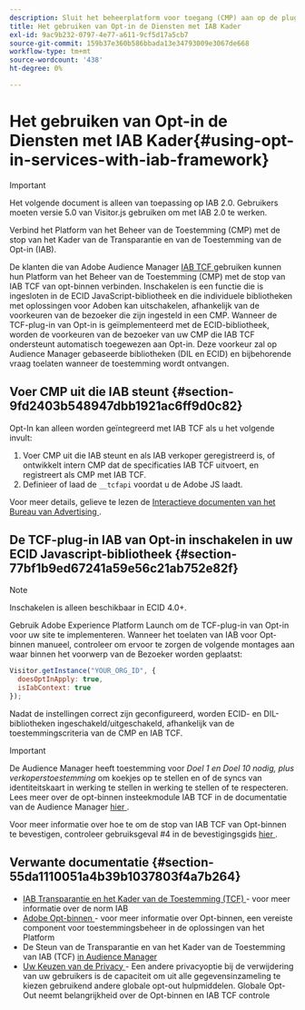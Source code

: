 ```yaml
---
description: Sluit het beheerplatform voor toegang (CMP) aan op de plug-in Audience Manager van de plug-in voor IAB Transparency and Consent Framework (TCF).
title: Het gebruiken van Opt-in de Diensten met IAB Kader
exl-id: 9ac9b232-0797-4e77-a611-9cf5d17a5cb7
source-git-commit: 159b37e360b586bbada13e34793009e3067de668
workflow-type: tm+mt
source-wordcount: '438'
ht-degree: 0%

---
```


# Het gebruiken van Opt-in de Diensten met IAB Kader{#using-opt-in-services-with-iab-framework}

>[!IMPORTANT]
>
>Het volgende document is alleen van toepassing op IAB 2.0. Gebruikers moeten versie 5.0 van Visitor.js gebruiken om met IAB 2.0 te werken.

Verbind het Platform van het Beheer van de Toestemming (CMP) met de stop van het Kader van de Transparantie en van de Toestemming van de Opt-in (IAB).

De klanten die van Adobe Audience Manager [ IAB TCF ](https://iabtechlab.com/standards/gdpr-transparency-and-consent-framework/) gebruiken kunnen hun Platform van het Beheer van de Toestemming (CMP) met de stop van IAB TCF van opt-binnen verbinden. Inschakelen is een functie die is ingesloten in de ECID JavaScript-bibliotheek en die individuele bibliotheken met oplossingen voor Adoben kan uitschakelen, afhankelijk van de voorkeuren van de bezoeker die zijn ingesteld in een CMP. Wanneer de TCF-plug-in van Opt-in is geïmplementeerd met de ECID-bibliotheek, worden de voorkeuren van de bezoeker van uw CMP die IAB TCF ondersteunt automatisch toegewezen aan Opt-in. Deze voorkeur zal op Audience Manager gebaseerde bibliotheken (DIL en ECID) en bijbehorende vraag toelaten wanneer de toestemming wordt ontvangen.

## Voer CMP uit die IAB steunt {#section-9fd2403b548947dbb1921ac6ff9d0c82}

Opt-In kan alleen worden geïntegreerd met IAB TCF als u het volgende invult:

1. Voer CMP uit die IAB steunt en als IAB verkoper geregistreerd is, of ontwikkelt intern CMP dat de specificaties IAB TCF uitvoert, en registreert als CMP met IAB TCF.
1. Definieer of laad de `__tcfapi` voordat u de Adobe JS laadt.

Voor meer details, gelieve te lezen de [ Interactieve documenten van het Bureau van Advertising ](https://github.com/InteractiveAdvertisingBureau/GDPR-Transparency-and-Consent-Framework/blob/master/TCFv2/TCF-Implementation-Guidelines.md).

## De TCF-plug-in IAB van Opt-in inschakelen in uw ECID Javascript-bibliotheek {#section-77bf1b9ed67241a59e56c21ab752e82f}

>[!NOTE]
>
>Inschakelen is alleen beschikbaar in ECID 4.0+.

Gebruik Adobe Experience Platform Launch om de TCF-plug-in van Opt-in voor uw site te implementeren. Wanneer het toelaten van IAB voor Opt-binnen manueel, controleer om ervoor te zorgen de volgende montages aan waar binnen het voorwerp van de Bezoeker worden geplaatst:

```javascript
Visitor.getInstance("YOUR_ORG_ID", {  
  doesOptInApply: true,
  isIabContext: true
});
```

Nadat de instellingen correct zijn geconfigureerd, worden ECID- en DIL-bibliotheken ingeschakeld/uitgeschakeld, afhankelijk van de toestemmingscriteria van de CMP en IAB TCF.

>[!IMPORTANT]
>
>De Audience Manager heeft toestemming voor *Doel 1 en Doel 10 nodig, plus verkoperstoestemming* om koekjes op te stellen en of de syncs van identiteitskaart in werking te stellen in werking te stellen of te respecteren. Lees meer over de opt-binnen insteekmodule IAB TCF in de documentatie van de Audience Manager [ hier ](https://experienceleague.adobe.com/docs/audience-manager/user-guide/overview/data-privacy/consent-management/aam-iab-plugin.html).

Voor meer informatie over hoe te om de stop van IAB TCF van Opt-binnen te bevestigen, controleer gebruiksgeval #4 in de bevestigingsgids [ hier ](../../implementation-guides/opt-in-service/testing-optin-and-iab-plugin.md#section-ca5c6f92fbdf4fd29b4acb6b644efbd0).

## Verwante documentatie {#section-55da1110051a4b39b1037803f4a7b264}

* [ IAB Transparantie en het Kader van de Toestemming (TCF) ](https://iabtechlab.com/standards/gdpr-transparency-and-consent-framework/) - voor meer informatie over de norm IAB
* [ Adobe Opt-binnen ](../../implementation-guides/opt-in-service/optin-overview.md#concept-f9b5db0d27a245fbadd3e19162319360) - voor meer informatie over Opt-binnen, een vereiste component voor toestemmingsbeheer in de oplossingen van het Platform
* De Steun van de Transparantie en van het Kader van de Toestemming van IAB (TCF) [ in Audience Manager ](https://experienceleague.adobe.com/docs/audience-manager/user-guide/overview/data-privacy/consent-management/aam-iab-plugin.html)
* [ Uw Keuzen van de Privacy ](https://www.adobe.com/privacy/opt-out.html#customeruse) - Een andere privacyoptie bij de verwijdering van uw gebruikers is de capaciteit om uit alle gegevensinzameling te kiezen gebruikend andere globale opt-out hulpmiddelen. Globale Opt-Out neemt belangrijkheid over de Opt-binnen en IAB TCF controle
